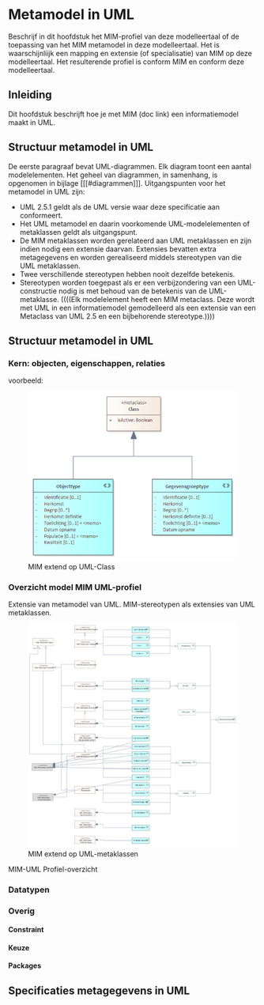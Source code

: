 # Metamodel in UML

Beschrijf in dit hoofdstuk het MIM-profiel van deze modelleertaal of de toepassing van het MIM metamodel in deze modelleertaal.
Het is waarschijnliijk een mapping en extensie (of specialisatie) van MIM op deze modelleertaal.
Het resulterende profiel is conform MIM en conform deze modelleertaal.

## Inleiding

Dit hoofdstuk beschrijft hoe je met MIM (doc link) een informatiemodel maakt in UML.

## Structuur metamodel in UML

De eerste paragraaf bevat UML-diagrammen. Elk diagram toont een aantal modelelementen. Het geheel van diagrammen, in samenhang, is opgenomen in bijlage [[[#diagrammen]]]. Uitgangspunten voor het metamodel in UML zijn:

 - UML 2.5.1 geldt als de UML versie waar deze specificatie aan conformeert.
 - Het UML metamodel en daarin voorkomende UML-modelelementen of metaklassen geldt als uitgangspunt.
 - De MIM metaklassen worden gerelateerd aan UML metaklassen en zijn indien nodig een extensie daarvan. Extensies bevatten extra metagegevens en worden gerealiseerd middels stereotypen van die UML metaklassen.
 - Twee verschillende stereotypen hebben nooit dezelfde betekenis. 
 - Stereotypen worden toegepast als er een verbijzondering van een UML-constructie nodig is met behoud van de betekenis van de UML-metaklasse.
((((Elk modelelement heeft een MIM metaclass. Deze wordt met UML in een
informatiemodel gemodelleerd als een extensie van een Metaclass van UML 2.5 en een bijbehorende
stereotype.))))

## Structuur metamodel in UML

### Kern: objecten, eigenschappen, relaties

voorbeeld: 
<figure id="ExtendClass">
  <img src="media/ExtendClass.png" alt="" />
  <figcaption>MIM extend op UML-Class</figcaption>
</figure>

### Overzicht model MIM UML-profiel

Extensie van metamodel van UML. MIM-stereotypen als extensies van UML metaklassen.

<figure id="MIM-UML Profiel-overzicht">
  <img src="media/MIM-UML Profiel-overzicht.svg" alt="" />
  <figcaption>MIM extend op UML-metaklassen</figcaption>
</figure>

MIM-UML Profiel-overzicht


### Datatypen

### Overig

#### Constraint

#### Keuze

#### Packages

## Specificaties metagegevens in UML



